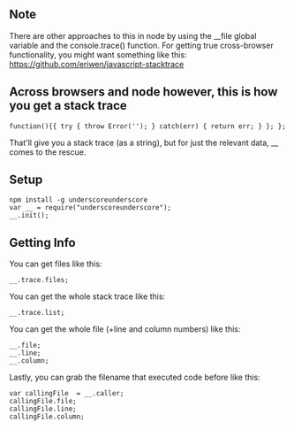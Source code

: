 ## Note
There are other approaches to this in node by using the __file global variable and the console.trace() function.  For getting true cross-browser functionality, you might want something like this: https://github.com/eriwen/javascript-stacktrace

## Across browsers and node however, this is how you get a stack trace

    function(){{ try { throw Error(''); } catch(err) { return err; } }; };

That'll give you a stack trace (as a string), but for just the relevant data, __ comes to the rescue.

## Setup
    npm install -g underscoreunderscore
    var __ = require("underscoreunderscore");
    __.init();

## Getting Info
You can get files like this:

    __.trace.files;
You can get the whole stack trace like this:

    __.trace.list;

You can get the whole file (+line and column numbers) like this:

    __.file;
    __.line;
    __.column;

Lastly, you can grab the filename that executed code before like this:

    var callingFile  = __.caller;
    callingFile.file;
    callingFile.line;
    callingFile.column;

